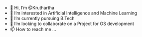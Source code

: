 - 👋 Hi, I’m @Kruthartha
- 👀 I’m interested in Artificial Intelligence and Machine Learning
- 🌱 I’m currently pursuing B.Tech
- 💞️ I’m looking to collaborate on a Project for OS development
- 📫 How to reach me ...

<!---
Kruthartha/Kruthartha is a ✨ special ✨ repository because its `README.md` (this file) appears on your GitHub profile.
You can click the Preview link to take a look at your changes.
--->
